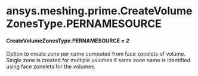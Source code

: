 # ansys.meshing.prime.CreateVolumeZonesType.PERNAMESOURCE



#### CreateVolumeZonesType.PERNAMESOURCE *= 2*

Option to create zone per name computed from face zonelets of volume. Single zone is created for multiple volumes if same zone name is identified using face zonelets for the volumes.

<!-- !! processed by numpydoc !! -->
